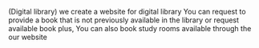 (Digital library)
we create a website for digital library
You can request to provide a book that is not previously available in the library
or request available book 
plus, You can also book study rooms available through the our website
